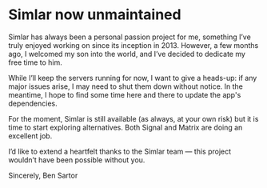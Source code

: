 Simlar now unmaintained
=======================

Simlar has always been a personal passion project for me, something I’ve truly enjoyed working on since its inception in 2013. However, a few months ago, I welcomed my son into the world, and I’ve decided to dedicate my free time to him.

While I’ll keep the servers running for now, I want to give a heads-up: if any major issues arise, I may need to shut them down without notice. In the meantime, I hope to find some time here and there to update the app's dependencies.

For the moment, Simlar is still available (as always, at your own risk) but it is time to start exploring alternatives. Both Signal and Matrix are  doing an excellent job.

I’d like to extend a heartfelt thanks to the Simlar team — this project wouldn’t have been possible without you.

Sincerely,
Ben Sartor
